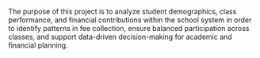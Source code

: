The purpose of this project is to analyze student demographics, class performance, and financial contributions within the school system in order to identify patterns in fee collection, ensure balanced participation across classes, and support data-driven decision-making for academic and financial planning.
